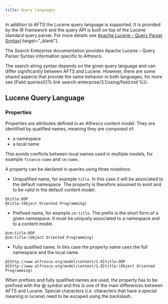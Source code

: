 ```yaml
---
title: Query languages
---
```


In addition to AFTS the Lucene query language is supported. It is provided by the IR framework and the query API is built on top of the Lucene standard query parser. For more details see [Apache Lucene - Query Parser Syntax](https://lucene.apache.org/core/2_9_4/queryparsersyntax.html){:target="_blank"}.

The Search Enterprise documentation provides Apache Lucene - Query Parser Syntax information specific to Alfresco.

The search string syntax depends on the given query language and can differ significantly between AFTS and Lucene. However, there are some shared aspects that provide the same behavior in both languages, for more see [Field queries]({% link search-enterprise/3.1/using/field.md %}).

## Lucene Query Language

### Properties

Properties are attributes defined in an Alfresco content model. They are identified by qualified names, meaning they are composed of:

* a namespace
* a local name

This avoids conflicts between local names used in multiple models, for example `finance:name` and `cm:name`.

A property can be declared in queries using three notations:

* Unqualified name, for example `title`. In this case it will be associated to the default namespace. The property is therefore assumed to exist and to be valid in the default content model.

```afts
@title:OOP
@title:(Object Oriented Programming)
```

* Prefixed name, for example `cm:title`. The prefix is the short form of a given namespace. It must be uniquely associated to a namespace and to a content model.

```afts
@cm:title:OOP
@cm:title:(Object Oriented Programming)
```

* Fully qualified name. In this case the property name uses the full namespace and the local name.

```http
@{http://www.alfresco.org/model/content/1.0}title:OOP
@{http://www.alfresco.org/model/content/1.0}title:(Object Oriented Programming)
```

When prefixes and fully qualified names are used, the property has to be prefixed with the @ symbol and this is one of the main differences between AFTS and Lucene. Special characters (i.e. characters that have a special meaning in lucene) need to be escaped using the backslash.
